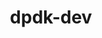 ---
link_name: dpdk-dev
project_project_url: http://dpdk.org/browse/dpdk/commit/?id=
title: dpdk-dev
---